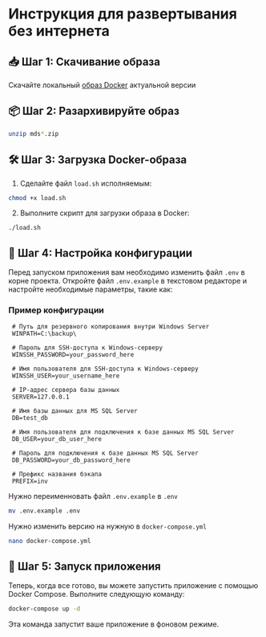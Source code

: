 # Инструкция для развертывания без интернета

## 📥 Шаг 1: Скачивание образа 
Скачайте локальный [образ Docker](https://github.com/QuoNaro/mssql-duplica-script/releases) актуальной версии 
## 📦 Шаг 2: Разархивируйте образ
```bash
unzip mds*.zip
```
## 🛠️ Шаг 3: Загрузка Docker-образа

1. Сделайте файл `load.sh` исполняемым:

```bash
chmod +x load.sh
```

2. Выполните скрипт для загрузки образа в Docker:

```bash
./load.sh
```
## 🔧 Шаг 4: Настройка конфигурации

Перед запуском приложения вам необходимо изменить файл `.env` в корне проекта. Откройте файл `.env.example` в текстовом редакторе и настройте необходимые параметры, такие как:
### Пример конфигурации
```env
 # Путь для резервного копирования внутри Windows Server
 WINPATH=C:\backup\

 # Пароль для SSH-доступа к Windows-серверу
 WINSSH_PASSWORD=your_password_here

 # Имя пользователя для SSH-доступа к Windows-серверу
 WINSSH_USER=your_username_here

 # IP-адрес сервера базы данных
 SERVER=127.0.0.1

 # Имя базы данных для MS SQL Server
 DB=test_db

 # Имя пользователя для подключения к базе данных MS SQL Server
 DB_USER=your_db_user_here

 # Пароль для подключения к базе данных MS SQL Server
 DB_PASSWORD=your_db_password_here

 # Префикс названия бэкапа
 PREFIX=inv
```

Нужно переименновать файл `.env.example` в `.env`
```bash
mv .env.example .env
```


Нужно изменить версию на нужную в `docker-compose.yml`
```bash
nano docker-compose.yml 
```
## 🚀 Шаг 5: Запуск приложения

Теперь, когда все готово, вы можете запустить приложение с помощью Docker Compose. Выполните следующую команду:

```bash
docker-compose up -d
```
Эта команда запустит ваше приложение в фоновом режиме.
